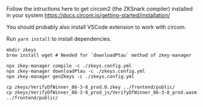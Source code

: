 Follow the intructions here to get circom2 (the ZKSnark compiler) installed in your system
https://docs.circom.io/getting-started/installation/

You should probably also install VSCode extension to work with circom.

Run `yarn install` to install dependencies.

```
mkdir zkeys
brew install wget # Needed for `downloadPtau` method of zkey-manager
```

```
npx zkey-manager compile -c ./zkeys.config.yml
npx zkey-manager downloadPtau -c ./zkeys.config.yml
npx zkey-manager genZkeys -c ./zkeys.config.yml

cp zkeys/VerifyDfWinner_86-3-8_prod.0.zkey ../frontend/public/
cp zkeys/VerifyDfWinner_86-3-8_prod_js/VerifyDfWinner_86-3-8_prod.wasm ../frontend/public/
```
